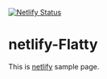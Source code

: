 [![Netlify Status](https://api.netlify.com/api/v1/badges/a9fc44cb-335d-4b9a-8e05-af07480c04bc/deploy-status)](https://app.netlify.com/sites/wonderful-raman-a0e8c7/deploys)

# netlify-Flatty

This is [netlify](https://www.netlify.com/) sample page.